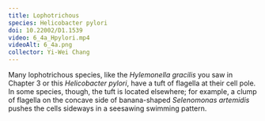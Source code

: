 ```yaml
---
title: Lophotrichous
species: Helicobacter pylori 
doi: 10.22002/D1.1539
video: 6_4a_Hpylori.mp4
videoAlt: 6_4a.png
collector: Yi-Wei Chang
---
```


Many lophotrichous species, like the *Hylemonella gracilis* you saw in Chapter 3 or this *Helicobacter pylori*, have a tuft of flagella at their cell pole. In some species, though, the tuft is located elsewhere; for example, a clump of flagella on the concave side of banana-shaped *Selenomonas artemidis* pushes the cells sideways in a seesawing swimming pattern.

